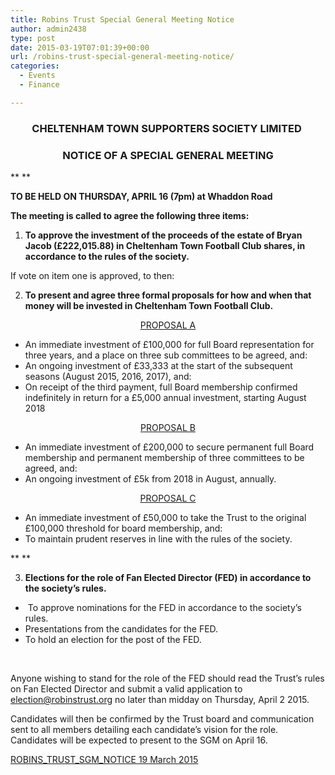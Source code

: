 ```yaml
---
title: Robins Trust Special General Meeting Notice
author: admin2438
type: post
date: 2015-03-19T07:01:39+00:00
url: /robins-trust-special-general-meeting-notice/
categories:
  - Events
  - Finance

---
```

<h3 style="text-align: center;">
  <strong>CHELTENHAM TOWN SUPPORTERS SOCIETY LIMITED </strong>
</h3>

<h3 style="text-align: center;">
  <strong>NOTICE OF A SPECIAL GENERAL MEETING</strong>
</h3>

** **

**TO BE HELD ON THURSDAY, APRIL 16 (7pm) at Whaddon Road**

<p style="text-align: left;">
  <strong>The meeting is called to agree the following three items:</strong>
</p>

  1. **To approve the investment of the proceeds of the estate of Bryan Jacob (£222,015.88) in Cheltenham Town Football Club shares, in accordance to the rules of the society.**

If vote on item one is approved, to then:

<ol start="2">
  <li>
    <strong>To present and agree three formal proposals for how and when that money will be invested in Cheltenham Town Football Club.</strong>
  </li>
</ol>

<p style="text-align: center;">
  <span style="text-decoration: underline;">PROPOSAL A</span>
</p>

  * An immediate investment of £100,000 for full Board representation for three years, and a place on three sub committees to be agreed, and:
  * An ongoing investment of £33,333 at the start of the subsequent seasons (August 2015, 2016, 2017), and:
  * On receipt of the third payment, full Board membership confirmed indefinitely in return for a £5,000 annual investment, starting August 2018

<p style="text-align: center;">
  <span style="text-decoration: underline;">PROPOSAL B </span>
</p>

  * An immediate investment of £200,000 to secure permanent full Board membership and permanent membership of three committees to be agreed, and:
  * An ongoing investment of £5k from 2018 in August, annually.

<p style="text-align: center;">
  <span style="text-decoration: underline;">PROPOSAL C</span>
</p>

  * An immediate investment of £50,000 to take the Trust to the original £100,000 threshold for board membership, and:
  * To maintain prudent reserves in line with the rules of the society.

** **

<ol start="3">
  <li>
    <strong>Elections for the role of Fan Elected Director (FED) in accordance to the society’s rules.</strong>
  </li>
</ol>

  *  To approve nominations for the FED in accordance to the society’s rules.
  * Presentations from the candidates for the FED.
  * To hold an election for the post of the FED.

&nbsp;

Anyone wishing to stand for the role of the FED should read the Trust’s rules on Fan Elected Director and submit a valid application to <election@robinstrust.org> no later than midday on Thursday, April 2 2015.

Candidates will then be confirmed by the Trust board and communication sent to all members detailing each candidate’s vision for the role. Candidates will be expected to present to the SGM on April 16.

[ROBINS\_TRUST\_SGM_NOTICE 19 March 2015][1]

 [1]: http://robinstrust.org//wp-content/uploads/2015/03/ROBINS_TRUST_SGM_NOTICE-19-March-2015.pdf